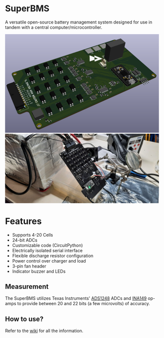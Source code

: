 # SuperBMS
 A versatile open-source battery management system designed for use in tandem with a central computer/microcontroller.

![](https://github.com/AdinAck/Wiki-Images/blob/main/SuperBMS/3d.png)
![](https://github.com/AdinAck/Wiki-Images/blob/main/SuperBMS/real.jpg)

# Features
- Supports 4-20 Cells
- 24-bit ADCs
- Customizable code (CircuitPython)
- Electrically isolated serial interface
- Flexible discharge resistor configuration
- Power control over charger and load
- 3-pin fan header
- Indicator buzzer and LEDs

## Measurement
The SuperBMS utilizes Texas Instruments' [ADS1248](https://www.ti.com/lit/ds/symlink/ads1248.pdf?ts=1596011900933&ref_url=https%253A%252F%252Fwww.ti.com%252Fproduct%252FADS1248) ADCs and [INA149](https://www.ti.com/lit/ds/symlink/ina149.pdf?ts=1596011892251&ref_url=https%253A%252F%252Fwww.google.com%252F) op-amps to provide between 20 and 22 bits (a few microvolts) of accuracy.

## How to use?
Refer to the [wiki](https://github.com/AdinAck/SuperBMS/wiki) for all the information.
